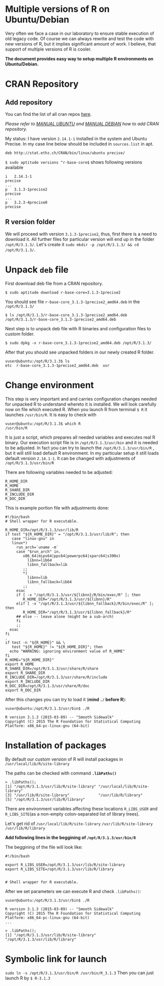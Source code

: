 Multiple versions of R on Ubuntu/Debian
==================

Very often we face a case in our laboratory to ensure stable execution of old legacy code. Of course we can always rewrite and test the code with new versions of R, but it implies significant amount of work. I believe, that support of multiple versions of R is cooler.

**The document provides easy way to setup multiple R environments on Ubuntu/Debian.**

# CRAN Repository

## Add repository

You can find the list of all cran repos [here](https://cran.r-project.org/mirmon_report.html).



*Please refer to [MANUAL UBUNTU](https://cran.r-project.org/bin/linux/ubuntu/README) and [MANUAL DEBIAN](https://cran.r-project.org/bin/linux/debian/) how to add CRAN repository.*


My status: I have version `2.14.1-1` installed in the system and Ubuntu Precise. In my case line below should be included in `sources.list` in apt. 
```
deb http://stat.ethz.ch/CRAN/bin/linux/ubuntu precise/
```
`$ sudo aptitude versions ^r-base-core$` shows following versions available 

```
i   2.14.1-1                                                      precise
...
p   3.1.3-1precise2                                               precise
...
p   3.2.3-4precise0                                               precise
```

## R version folder

We will proceed with version `3.1.3-1precise2`, thus, first there is a need to download it.
All further files for particular version will end up in the folder `/opt/R/3.1.3/`. Let's create it `sudo mkdir -p /opt/R/3.1.3/ && cd /opt/R/3.1.3/`.


# Unpack `deb` file

First download deb file from a CRAN repository.
```
$ sudo aptitude download r-base-core=3.1.3-1precise2
```
You should see file `r-base-core_3.1.3-1precise2_amd64.deb` in the `/opt/R/3.1.3/`
```
$ ls /opt/R/3.1.3/r-base-core_3.1.3-1precise2_amd64.deb 
/opt/R/3.1.3/r-base-core_3.1.3-1precise2_amd64.deb
```

Next step is to unpack deb file with R binaries and configuration files to custom folder.

```
$ sudo dpkg -x r-base-core_3.1.3-1precise2_amd64.deb /opt/R/3.1.3/
```
After that you should see unpacked folders in our newly created R folder.

```
vuser@ubuntu:/opt/R/3.1.3$ ls
etc  r-base-core_3.1.3-1precise2_amd64.deb  usr
```

# Change environment

This step is very important and and carries configuration changes needed for unpacked R to understand  whereto it is installed. We will look carefully now on file which executed R. When you launch R from terminal `$ R` it launches `/usr/bin/R`. It is easy to check with
```
vuser@ubuntu:/opt/R/3.1.3$ which R
/usr/bin/R
```
It is just a script, which prepares all needed variables and executes real R binary.
Our execution script file is in `/opt/R/3.1.3/usr/bin` and it is needed to be adjusted. In fact you can try to launch the `/opt/R/3.1.3/usr/bin/R` , but it will still load default R environment. In my particular setup it still loads default version `2.14.1-1`. It can be changed with adjustments of `/opt/R/3.1.3/usr/bin/R`

There are following variables needed to be adjusted:

```
R_HOME_DIR
R_HOME
R_SHARE_DIR
R_INCLUDE_DIR
R_DOC_DIR
```

This is example portion file with adjustments done:
```
#!/bin/bash
# Shell wrapper for R executable.

R_HOME_DIR=/opt/R/3.1.3/usr/lib/R
if test "${R_HOME_DIR}" = "/opt/R/3.1.3/usr/lib/R"; then
   case "linux-gnu" in
   linux*)
     run_arch=`uname -m`
     case "$run_arch" in.
        x86_64|mips64|ppc64|powerpc64|sparc64|s390x)
          libnn=lib64
          libnn_fallback=lib
        ;;
        *)
          libnn=lib
          libnn_fallback=lib64
        ;;
     esac
     if [ -x "/opt/R/3.1.3/usr/${libnn}/R/bin/exec/R" ]; then
        R_HOME_DIR="/opt/R/3.1.3/usr/${libnn}/R"
     elif [ -x "/opt/R/3.1.3/usr/${libnn_fallback}/R/bin/exec/R" ]; then
        R_HOME_DIR="/opt/R/3.1.3/usr/${libnn_fallback}/R"
     ## else -- leave alone (might be a sub-arch)
     fi
     ;;
  esac
fi
.
if test -n "${R_HOME}" && \
   test "${R_HOME}" != "${R_HOME_DIR}"; then
  echo "WARNING: ignoring environment value of R_HOME"
fi
R_HOME="${R_HOME_DIR}"
export R_HOME
R_SHARE_DIR=/opt/R/3.1.3/usr/share/R/share
export R_SHARE_DIR
R_INCLUDE_DIR=/opt/R/3.1.3/usr/share/R/include
export R_INCLUDE_DIR
R_DOC_DIR=/opt/R/3.1.3/usr/share/R/doc
export R_DOC_DIR
```

After this changes you can try to load it (**mind `./` before R**):
```
vuser@ubuntu:/opt/R/3.1.3/usr/bin$ ./R

R version 3.1.3 (2015-03-09) -- "Smooth Sidewalk"
Copyright (C) 2015 The R Foundation for Statistical Computing
Platform: x86_64-pc-linux-gnu (64-bit)
```

# Installation of packages
By default our custom version of R will install packages in `/usr/local/lib/R/site-library`

The paths can be checked with command **`.libPaths()`**
```
> .libPaths();
[1] "/opt/R/3.1.3/usr/lib/R/site-library" "/usr/local/lib/R/site-library"      
[3] "/usr/lib/R/site-library"             "/usr/lib/R/library"                 
[5] "/opt/R/3.1.3/usr/lib/R/library"     
```

There are environment variables affecting these locations `R_LIBS_USER` and `R_LIBS_SITE`(as a non-empty colon-separated list of library trees).


Let's get rid of `/usr/local/lib/R/site-library` `/usr/lib/R/site-library` `/usr/lib/R/library`

**Add following lines in the beggining of `/opt/R/3.1.3/usr/bin/R`**

The beggining of the file will look like:
```
#!/bin/bash

export R_LIBS_USER=/opt/R/3.1.3/usr/lib/R/site-library
export R_LIBS_SITE=/opt/R/3.1.3/usr/lib/R/library


# Shell wrapper for R executable.
```

After we set parameters we can execute R and check `.libPaths()`:
```
vuser@ubuntu:/opt/R/3.1.3/usr/bin$ ./R

R version 3.1.3 (2015-03-09) -- "Smooth Sidewalk"
Copyright (C) 2015 The R Foundation for Statistical Computing
Platform: x86_64-pc-linux-gnu (64-bit)
...

> .libPaths();
[1] "/opt/R/3.1.3/usr/lib/R/site-library" "/opt/R/3.1.3/usr/lib/R/library"     
```

# Symbolic link for launch

`sudo ln -s /opt/R/3.1.3/usr/bin/R /usr/bin/R_3.1.3`
Then you can just launch R by `$ R-3.1.3`
